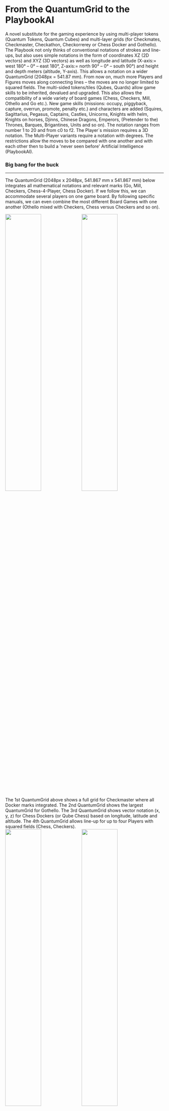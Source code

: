 # From the QuantumGrid to the PlaybookAI
A novel substitute for the gaming experience by using multi-player tokens (Quantum Tokens, Quantum Cubes) and multi-layer grids (for Checkmates, Checkmaster,  Checkathon, Checkorrerey or Chess Docker and Gothello). The Playbook not only thinks of conventional notations of strokes and line-ups, but also uses simple notations in the form of coordinates XZ (2D vectors) and XYZ (3D vectors) as well as longitude and latitude (X-axis:= west 180° – 0° – east 180°, Z-axis:= north 90° – 0° – south 90°) and height and depth meters (altitude, Y-axis). This allows a notation on a wider QuantumGrid (2048px = 541.87 mm). From now on, much more Players and Figures moves along connecting lines – the moves are no longer limited to squared fields. The multi-sided tokens/tiles (Qubes, Quards) allow game skills to be inherited, devalued and upgraded. This also allows the compatibility of a wide variety of board games (Chess, Checkers, Mill, Othello and Go etc.). New game skills (missions: occupy, piggyback, capture, overrun, promote, penalty etc.) and characters are added (Squires, Sagittarius, Pegasus, Captains, Castles, Unicorns, Knights with helm, Knights on horses, Djinns, Chinese Dragons, Emperors, (Pretender to the) Thrones, Barques, Brigantines, Units and so on). The notation ranges from number 1 to 20 and from c0 to f2. The Player´s mission requires a 3D notation. The Multi-Player variants require a notation with degrees. The restrictions allow the moves to be compared with one another and with each other then to build a 'never seen before' Artificial Intelligence (PlaybookAI).
<h3>Big bang for the buck</h3>
<hr>
<p>The QuantumGrid (2048px x 2048px, 541.867 mm x 541.867 mm) below integrates all mathematical notations and relevant marks (Go, Mill, Checkers, Chess-4-Player, Chess Docker). If we follow this, we can accommodate several players on one game board. By following specific manuals, we can even combine the most different Board Games with one another (Othello mixed with Checkers, Chess versus Checkers and so on). </p>
<div>
<img width="47.5%" src="https://github.com/scifiltr/QuantumGrid/blob/main/QML-checkmaster-cartonage-0.png"></img>
<img width="47.5%" src="https://github.com/scifiltr/QuantumGrid/blob/main/QML-gothello-cartonage-0.png"></img>
</div>
The 1st QuantumGrid above shows a full grid for Checkmaster where all Docker marks integrated. The 2nd QuantumGrid shows the largest QuantumGrid for Gothello. The 3rd QuantumGrid shows vector notation (x, y, z) for Chess Dockers (or Qube Chess) based on longitude, latitude and altitude. The 4th QuantumGrid allows line-up for up to four Players with squared fields (Chess, Checkers).
<div>
<img width="47.5%" src="https://github.com/scifiltr/QuantumGrid/blob/main/QML-checkathon-cartonage-0.png"></img>
<img width="47.5%" src="https://github.com/scifiltr/QuantumGrid/blob/main/QuantumGrid_MultiLayer_Checkmates.png"></img>
</div>
<h3>The unprecedented and 'interactive' QuantumGrid without a Computer User Interface</h3>
The 5th QuantumGrid (8 x 8 or 9 x 9) below is called Passthrough for Chess and maybe Checkers, too. The placeholders are occupied by Memory Cards printed on both sides. If such fields are passed, then they are converted or reversed. The playing field changes as the game progresses. Character development is left to chance. A standard field can be passed in all directions and occupied in the middle, but only in one, two or three directions (mono, bisecting, trisecting) after the conversion. If a converted field is passed again, the rules can state whether it should rotate in 90° or be flipped once again. The diameter of a figure's footprint determines whether half, full or even quarter steps can be taken. Playing on a 9 x 9 grid results in a novel setup with three towers and three dragons (Dungeon & Dragon) or three dragons and a throne (Game of Thrones) and others (e.g. Battle Ship, Master and Commander). The two player mode ends after two checkmates, one of the king and another of the throne. Three of a kind in a harmonious row leads to the capture of the intervening pieces until the trap is released or one of the three pieces is defeated (similar to the Nine Men's Mills game. <div>
<img width="47.5%" src="https://github.com/scifiltr/QuantumGrid/blob/main/QML-passthrough_9x9.png" align="left"></img>
</div>For the Memory Cards you need QuantumSquares (Quards) in the same number and format (possibly 64 to 81 or more) for the front, but with different motifs for the back (24 to 32 or more). However, the frequency distribution can still vary, because you determine the size of the grid yourself with the help of Memory Quards (cards) and the cards are shuffled beforehand, so you never know exactly how many cards from the stack make up the grid or which motifs are on the back will be located. But you can also use a double-sided printed playing card of 32 or higher, which is easier to shuffle, in this case you place 8 cards horizontally (a<sub>1</sub> to h<sub>1</sub>) and 4 cards vertically (1 to 8). The cards can be turned over more flexibly: passing horizontally leads to turning over, vertical converting only when both fields have been passed. If a field is occupied while passing, the field remains untouched. Instead of a square field, you can also put together a rectangular field. Rules can state that a QuantumSquare from the starting formation (line up) is dragged along with the figure, so that the shape of the playing field also changes. Instead of placing (moving) a figure, the player can draw a new QuantumSquare from a stack or bag to cover up awkward paths instead of having to pass through a QuantumSquare first to convert it.
<h3>Bird's eye view in 3D & vids on my YouTube-Channel: Qube Continuum <a href="https://www.youtube.com/channel/UCbj80aB4p-t5R9Kakq-Ssjw">@DIY4E1_jth</a></h3>
<hr>
<p>Massively multilayer role-playing experiences: Conventional Chess notation is algebraic but not mathematically correct. So I've developed compliant rules for The PlaybookAI, which we'll explore in more depth. First, I want to explain the more understandable specifications. The Playbook is easy to use, you note down moves, analyze the opponent's game during a training phase - which nobody talks about and is silent about - in order to then be able to use these moves in the current season/tournament; similar to a playbook in American Football.<br>For other board games (Dungeons and Dragons, Go, Shogi, Checkers), there are no notation rules at all, only text-based instructions, which are also very complex - with the consequence that one leaves it with the simpler rules or general types of play, which I think is a shame.</p>
<p>Quantum Leaps have started: Now we deal with which character (glyph) can be combined with other characters (glyphs), transformed and how it can be defeated; this applies to the starting line-up, the play by default (handicap game, random chess, card deck), the middle game and the endgame. From now on we are using Qubes (with 9-dot-stamping in VisualBraille) instead of multiple figures and a flexible/larger QuantumGrid (e.g. 1st: World Map has long., lat., alt.; 2nd: a0 to h8 and 1 to 24) instead of a conventional Game Boards.</p>
